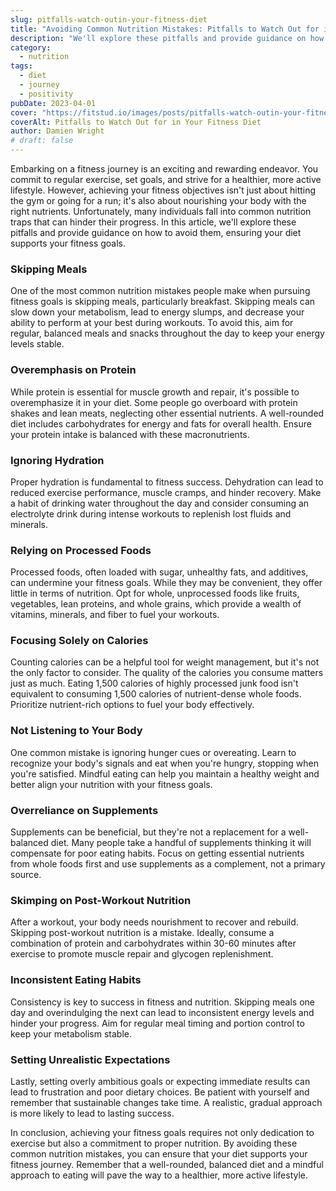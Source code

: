 ```yaml
---
slug: pitfalls-watch-outin-your-fitness-diet
title: "Avoiding Common Nutrition Mistakes: Pitfalls to Watch Out for in Your Fitness Diet"
description: "We'll explore these pitfalls and provide guidance on how to avoid them, ensuring your diet supports your fitness goals."
category:
  - nutrition
tags:
  - diet
  - journey
  - positivity
pubDate: 2023-04-01
cover: "https://fitstud.io/images/posts/pitfalls-watch-outin-your-fitness-diet.webp"
coverAlt: Pitfalls to Watch Out for in Your Fitness Diet
author: Damien Wright
# draft: false
---
```


Embarking on a fitness journey is an exciting and rewarding endeavor. You commit to regular exercise, set goals, and strive for a healthier, more active lifestyle. However, achieving your fitness objectives isn't just about hitting the gym or going for a run; it's also about nourishing your body with the right nutrients. Unfortunately, many individuals fall into common nutrition traps that can hinder their progress. In this article, we'll explore these pitfalls and provide guidance on how to avoid them, ensuring your diet supports your fitness goals.

### Skipping Meals

One of the most common nutrition mistakes people make when pursuing fitness goals is skipping meals, particularly breakfast. Skipping meals can slow down your metabolism, lead to energy slumps, and decrease your ability to perform at your best during workouts. To avoid this, aim for regular, balanced meals and snacks throughout the day to keep your energy levels stable.

### Overemphasis on Protein

While protein is essential for muscle growth and repair, it's possible to overemphasize it in your diet. Some people go overboard with protein shakes and lean meats, neglecting other essential nutrients. A well-rounded diet includes carbohydrates for energy and fats for overall health. Ensure your protein intake is balanced with these macronutrients.

### Ignoring Hydration

Proper hydration is fundamental to fitness success. Dehydration can lead to reduced exercise performance, muscle cramps, and hinder recovery. Make a habit of drinking water throughout the day and consider consuming an electrolyte drink during intense workouts to replenish lost fluids and minerals.

### Relying on Processed Foods

Processed foods, often loaded with sugar, unhealthy fats, and additives, can undermine your fitness goals. While they may be convenient, they offer little in terms of nutrition. Opt for whole, unprocessed foods like fruits, vegetables, lean proteins, and whole grains, which provide a wealth of vitamins, minerals, and fiber to fuel your workouts.

### Focusing Solely on Calories

Counting calories can be a helpful tool for weight management, but it's not the only factor to consider. The quality of the calories you consume matters just as much. Eating 1,500 calories of highly processed junk food isn't equivalent to consuming 1,500 calories of nutrient-dense whole foods. Prioritize nutrient-rich options to fuel your body effectively.

### Not Listening to Your Body

One common mistake is ignoring hunger cues or overeating. Learn to recognize your body's signals and eat when you're hungry, stopping when you're satisfied. Mindful eating can help you maintain a healthy weight and better align your nutrition with your fitness goals.

### Overreliance on Supplements

Supplements can be beneficial, but they're not a replacement for a well-balanced diet. Many people take a handful of supplements thinking it will compensate for poor eating habits. Focus on getting essential nutrients from whole foods first and use supplements as a complement, not a primary source.

### Skimping on Post-Workout Nutrition

After a workout, your body needs nourishment to recover and rebuild. Skipping post-workout nutrition is a mistake. Ideally, consume a combination of protein and carbohydrates within 30-60 minutes after exercise to promote muscle repair and glycogen replenishment.

### Inconsistent Eating Habits

Consistency is key to success in fitness and nutrition. Skipping meals one day and overindulging the next can lead to inconsistent energy levels and hinder your progress. Aim for regular meal timing and portion control to keep your metabolism stable.

### Setting Unrealistic Expectations

Lastly, setting overly ambitious goals or expecting immediate results can lead to frustration and poor dietary choices. Be patient with yourself and remember that sustainable changes take time. A realistic, gradual approach is more likely to lead to lasting success.

In conclusion, achieving your fitness goals requires not only dedication to exercise but also a commitment to proper nutrition. By avoiding these common nutrition mistakes, you can ensure that your diet supports your fitness journey. Remember that a well-rounded, balanced diet and a mindful approach to eating will pave the way to a healthier, more active lifestyle.
